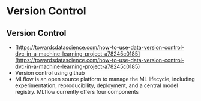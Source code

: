# Version Control



## Version Control

* [https://towardsdatascience.com/how-to-use-data-version-control-dvc-in-a-machine-learning-project-a78245c0185](https://towardsdatascience.com/how-to-use-data-version-control-dvc-in-a-machine-learning-project-a78245c0185)
* Version control using github
* MLflow is an open source platform to manage the ML lifecycle, including experimentation, reproducibility, deployment, and a central model registry. MLflow currently offers four components

